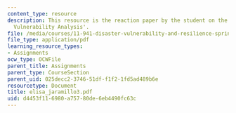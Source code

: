 ```yaml
---
content_type: resource
description: This resource is the reaction paper by the student on the topic 'Community
  Vulnerability Analysis'.
file: /media/courses/11-941-disaster-vulnerability-and-resilience-spring-2005/d4453f116980a75780de6eb4490fc63c_elisa_jaramillo3.pdf
file_type: application/pdf
learning_resource_types:
- Assignments
ocw_type: OCWFile
parent_title: Assignments
parent_type: CourseSection
parent_uid: 025decc2-3746-51df-f1f2-1fd5ad489b6e
resourcetype: Document
title: elisa_jaramillo3.pdf
uid: d4453f11-6980-a757-80de-6eb4490fc63c
---
```

